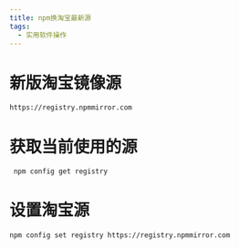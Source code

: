 ```yaml
---
title: npm换淘宝最新源
tags:
  - 实用软件操作
---
```


# 新版淘宝镜像源
```shell
https://registry.npmmirror.com 
```

# 获取当前使用的源
```shell
 npm config get registry
```

# 设置淘宝源
```shell
npm config set registry https://registry.npmmirror.com
```